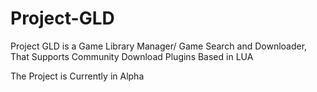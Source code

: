 # Project-GLD
Project GLD is a Game Library Manager/ Game Search and Downloader, That Supports Community Download Plugins Based in LUA


The Project is Currently in Alpha
